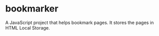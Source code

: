 # bookmarker
A JavaScript project that helps bookmark pages.
It stores the pages in HTML Local Storage.
